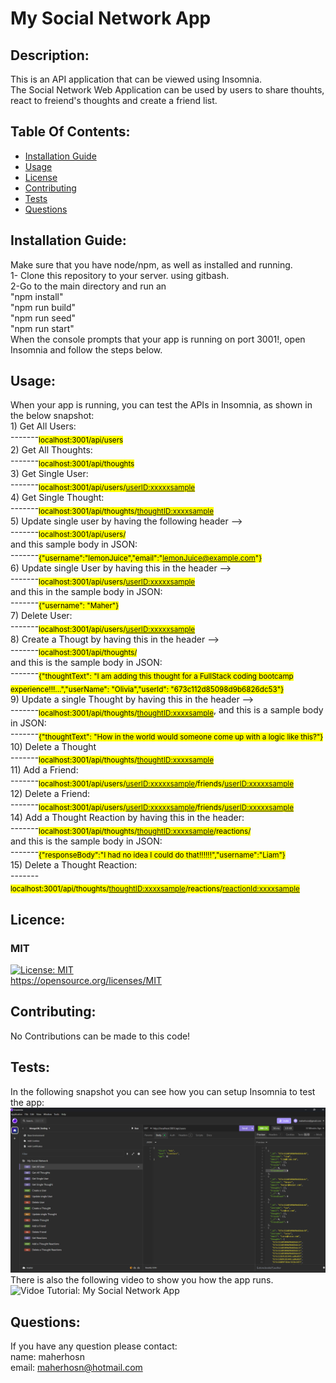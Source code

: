 # My Social Network App

## Description:
This is an API application that can be viewed using Insomnia. <br> The Social Network Web Application can be used by users to share thouhts, react to freiend's thoughts and create a friend list. 

## Table Of Contents:
- [Installation Guide](#installation-guide)
- [Usage](#usage)
-	[License](#license)
- [Contributing](#contributing)
- [Tests](#tests)
- [Questions](#questions)

## Installation Guide:
Make sure that you have node/npm, as well as installed and running.<br>1- Clone this repository to your server. using gitbash.<br>2-Go to the main directory and run an<br> "npm install" <br>"npm run build"<br>"npm run seed"<br>"npm run start"<br>When the console prompts that your app is running on port 3001!, open Insomnia and follow the steps below. 

## Usage: 
When your app is running, you can test the APIs in Insomnia, as shown in the below snapshot:<br>1) Get All Users: <br>   -------<sub><mark>localhost:3001/api/users</mark></sub><br>2) Get All Thoughts: <br>  -------<sub><mark>localhost:3001/api/thoughts</mark></sub><br>3) Get Single User: <br>  -------<sub><mark>localhost:3001/api/users/<userID:xxxxxsample></mark></sub><br>4) Get Single Thought: <br>  -------<sub><mark>localhost:3001/api/thoughts/<thoughtID:xxxxsample></mark></sub><br>5) Update single user by having the following header --> <br>  -------<sub><mark>localhost:3001/api/users/</mark></sub><br> and this sample body in JSON:<br> -------<sub><mark>{"username":"lemonJuice","email":"lemonJuice@example.com"}</mark></sub><br>6) Update single User by having this in the header --> <br>  -------<sub><mark>localhost:3001/api/users/<userID:xxxxxsample></mark></sub><br>and this in the sample body in JSON:<br>-------<sub><mark>{"username": "Maher"}</mark></sub><br>7) Delete User:  <br>  -------<sub><mark>localhost:3001/api/users/<userID:xxxxxsample></mark></sub><br>8) Create a Thougt by having this in the header -->  <br>  -------<sub><mark>localhost:3001/api/thoughts/</mark></sub><br> and this is the sample body in JSON:<br>-------<sub><mark>{"thoughtText": "I am adding this thought for a FullStack coding bootcamp experience!!!...","userName": "Olivia","userId": "673c112d85098d9b6826dc53"}</mark></sub><br>9) Update a single Thought by having this in the header --> <br>  -------<sub><mark>localhost:3001/api/thoughts/<thoughtID:xxxxsample></mark></sub>, and this is a sample body in JSON:<br>-------<sub><mark>{"thoughtText": "How in the world would someone come up with a logic like this?"}</mark></sub><br>10) Delete a Thought <br>  -------<sub><mark>localhost:3001/api/thoughts/<thoughtID:xxxxsample></mark></sub><br>11) Add a Friend: <br>  -------<sub><mark>localhost:3001/api/users/<userID:xxxxxsample>/friends/<userID:xxxxxsample></mark></sub><br>12) Delete a Friend: <br>  -------<sub><mark>localhost:3001/api/users/<userID:xxxxxsample>/friends/<userID:xxxxxsample></mark></sub><br>14) Add a Thought Reaction by having this in the header: <br>  -------<sub><mark>localhost:3001/api/thoughts/<thoughtID:xxxxsample>/reactions/</mark></sub><br> and this is the sample body in JSON:<br>-------<sub><mark>{"responseBody":"I had no idea I could do that!!!!!!","username":"Liam"}</mark></sub><br>15) Delete a Thought Reaction:<br> -------<sub><mark>localhost:3001/api/thoughts/<thoughtID:xxxxsample>/reactions/<reactionId:xxxxsample></mark></sub>

## Licence: <br>
### MIT <br>
[![License: MIT](https://img.shields.io/badge/License-MIT-yellow.svg)](https://opensource.org/licenses/MIT) <br>
https://opensource.org/licenses/MIT


## Contributing:
No Contributions can be made to this code!

## Tests:
In the following snapshot you can see how you can setup Insomnia to test the app:<br>![Insomania Snapshot](https://github.com/maherhosn/my-social-network-app/blob/main/pictures/Insomnia%20Picture.png)<br>There is also the following video to show you how the app runs.<br>![Vidoe Tutorial: My Social Network App](https://watch.screencastify.com/v/fkK67qQhaZu56RbMi5mv)

## Questions:
If you have any question please contact: <br>
name: maherhosn <br>
email: maherhosn@hotmail.com
  
